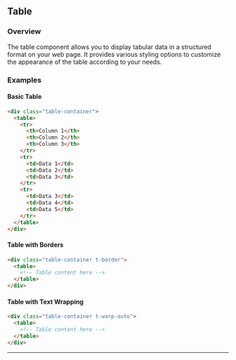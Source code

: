 ## Table 

### Overview

The table component allows you to display tabular data in a structured format on your web page. It provides various styling options to customize the appearance of the table according to your needs.


### Examples

#### Basic Table

```html
<div class="table-container">
  <table>
    <tr>
      <th>Column 1</th>
      <th>Column 2</th>
      <th>Column 3</th>
    </tr>
    <tr>
      <td>Data 1</td>
      <td>Data 2</td>
      <td>Data 3</td>
    </tr>
    <tr>
      <td>Data 3</td>
      <td>Data 4</td>
      <td>Data 5</td>
    </tr>
  </table>
</div>
```

#### Table with Borders

```html
<div class="table-container t-border">
  <table>
    <!-- Table content here -->
  </table>
</div>
```

#### Table with Text Wrapping

```html
<div class="table-container t-warp-auto">
  <table>
    <!-- Table content here -->
  </table>
</div>
```

---
